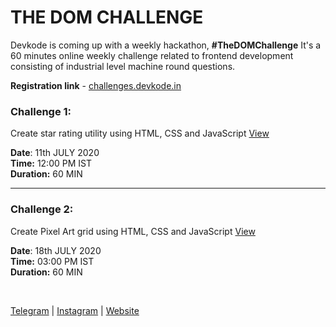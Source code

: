 # THE DOM CHALLENGE

Devkode is coming up with a weekly hackathon, **#TheDOMChallenge** It's a 60 minutes online weekly challenge related to frontend development consisting of 
industrial level machine round questions.

**Registration link** - [challenges.devkode.in](http://challenges.devkode.in/)

### Challenge 1:

Create star rating utility using HTML, CSS and JavaScript  [View](https://github.com/SunnyPuri/dom-challenge-problems/blob/master/challenge-1/README.md)

**Date**: 11th JULY 2020 <br/>
**Time:** 12:00 PM IST <br/>
**Duration:** 60 MIN <br/>

---

### Challenge 2:

Create Pixel Art grid using HTML, CSS and JavaScript [View](https://github.com/SunnyPuri/dom-challenge-problems/blob/master/challenge-2/README.md)

**Date**: 18th JULY 2020 <br/>
**Time:** 03:00 PM IST <br/>
**Duration:** 60 MIN <br/>



<br />

[Telegram](http://t.me/teamdevkode) | [Instagram](https://www.instagram.com/devkode.io/) | [Website](https://learn.devkode.io/)
